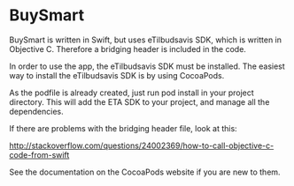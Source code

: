 # BuySmart
BuySmart is written in Swift, but uses eTilbudsavis SDK, which is written in Objective C.
Therefore a bridging header is included in the code. 

In order to use the app, the eTilbudsavis SDK must be installed.
The easiest way to install the eTilbudsavis SDK is by using CocoaPods.

As the podfile is already created, just run pod install in your project directory.
This will add the ETA SDK to your project, and manage all the dependencies.

If there are problems with the bridging header file, look at this:

http://stackoverflow.com/questions/24002369/how-to-call-objective-c-code-from-swift

See the documentation on the CocoaPods website if you are new to them.
